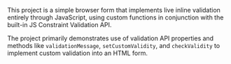 This project is a simple browser form that implements live inline validation entirely through JavaScript, using custom functions in conjunction with the built-in JS Constraint Validation API.

The project primarily demonstrates use of validation API properties and methods like `validationMessage`, `setCustomValidity`, and `checkValidity` to implement custom validation into an HTML form. 
